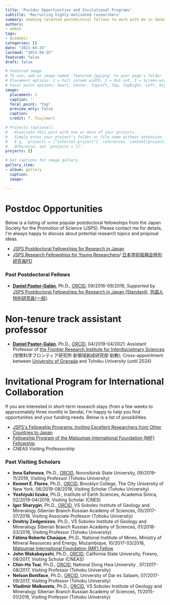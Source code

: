 ```yaml
---
title: 'Postdoc Opportunities and Invitational Programs'
subtitle: 'Recruiting highly-motivated researchers'
summary: Seeking talented postdoctoral fellows to work with me in Sendai
authors:
- admin
tags:
- Academic
categories: []
date: "2021-04-25"
lastmod: "2021-04-25"
featured: false
draft: false

# Featured image
# To use, add an image named `featured.jpg/png` to your page's folder.
# Placement options: 1 = Full column width, 2 = Out-set, 3 = Screen-width
# Focal point options: Smart, Center, TopLeft, Top, TopRight, Left, Right, BottomLeft, Bottom, BottomRight
image:
  placement: 1
  caption: ''
  focal_point: "Top"
  preview_only: false
  caption: 
  credit: T. Tsujimori

# Projects (optional).
#   Associate this post with one or more of your projects.
#   Simply enter your project's folder or file name without extension.
#   E.g. `projects = ["internal-project"]` references `content/project/deep-learning/index.md`.
#   Otherwise, set `projects = []`.
projects: []

# Set captions for image gallery.
gallery_item:
- album: gallery
  caption: 
  image: 

---
```


# Postdoc Opportunities

Below is a listing of some popular postdoctoral fellowships from the Japan Society for the Promotion of Science (JSPS). Please contact me for details, I'm always happy to discuss about potential research topics and proposal ideas. 

* [JSPS Postdoctoral Fellowships for Research in Japan](http://www.jsps.go.jp/english/e-fellow/)
* [JSPS Research Fellowships for Young Researchers](https://www.jsps.go.jp/english/e-pd/index.html)/ [日本学術振興会特別研究員PD](https://www.jsps.go.jp/j-pd/)

### Past Postdoctoral Fellows
- [**Daniel Pastor-Galán**](https://danielpastorgalan.com), Ph.D., [ORCID](https://orcid.org/0000-0002-0226-2739), 09/2016-09/2018, _Supported by_ [JSPS Postdoctoral Fellowships for Research in Japan (Standard)](https://www.jsps.go.jp/english/e-fellow/), [外国人特別研究員(一般)](https://www.jsps.go.jp/j-ippan/gaiyou.html). 

# Non-tenure track assistant professor
- [**Daniel Pastor-Galán**](https://danielpastorgalan.com), Ph.D., [ORCID](https://orcid.org/0000-0002-0226-2739), 04/2019-04/2021: Assistant Professor of [the Frontier Research Institute for Interdisciplinary Sciences
](https://www.fris.tohoku.ac.jp/en/) (学際科学フロンティア研究所 新領域創成研究部 助教); Cross-appointment between [University of Granada](https://www.ugr.es/en) and Tohoku University (until 2024)

# Invitational Program for International Collaboration

If you are interested in short-term research stays (from a few weeks to approximately three month) in Sendai, I'm happy to help you find opportunities and your funding needs. Below is a list of possibilities.

* [JSPS's Fellowship Programs: Inviting Excellent Researchers from Other Countries to Japan](https://www.jsps.go.jp/english/e-inv_researchers/index.html)
* [Fellowship Program of the Matsumae International Foundation (MIF) Fellowship](http://www.mif-japan.org/fellowship/announcement/?hl=en)
* CNEAS Visiting Professorship

### Past Visiting Scholars
* **Inna Safonova**, Ph.D., [ORCID](https://orcid.org/0000-0002-0909-2330), Novosibirsk State University, 09/2019-11/2019, Visiting Professor (Tohoku University)
* **Kennet E. Flores**, Ph.D., [ORCID](https://orcid.org/0000-0001-6143-1240), Brooklyn College, The City University of New York, 06/2019-08/2019, Visiting Scholar (Tohoku University)
* **Yoshiyuki Iizuka**, Ph.D., Institute of Earth Sciences, Academia Sinica, 02/2019-04/2019, Visiting Scholar (CNES)
* **Igor Sharygin**, Ph.D., [ORCID](https://orcid.org/0000-0002-2722-4958), VS Sobolev Institute of Geology and Mineralogy Siberian Branch Russian Academy of Sciences, 05/2017-07/2018, Visiting Associate Professor (Tohoku University)
* **Dmitriy Zedgenizov**, Ph.D., VS Sobolev Institute of Geology and Mineralogy Siberian Branch Russian Academy of Sciences, 01/2018-03/2018, Visiting Professor (Tohoku University)
* **Fátima Roberto Chaúque**, Ph.D., National Institute of Mines, Ministry of Mineral Resources and Energy, Mozambique, 10/2017-03/2018, [Matsumae International Foundation (MIF) Fellow](http://www.mif-japan.org/?hl=en)
* **John Wakabayashi**, Ph.D., [ORCID](https://orcid.org/0000-0001-5690-3426), California State University, Fresno, 08/2017, Visiting Scholar (CNEAS)
* **Chin-Ho Tsai**, Ph.D., [ORCID](https://orcid.org/0000-0002-2208-6787), National Dong Hwa University , 07/2017-08/2017, Visiting Professor (Tohoku University)
* **Nelson Boniface**, Ph.D., [ORCID](https://orcid.org/0000-0003-0498-8581), University of Dar es Salaam, 07/2017-09/2017, Visiting Professor (Tohoku University)
* **Vladimir Malkovets**, Ph.D., [ORCID](http://orcid.org/0000-0002-2966-8579), VS Sobolev Institute of Geology and Mineralogy Siberian Branch Russian Academy of Sciences, 11/2015-01/2016, Visiting Professor (Tohoku University)
